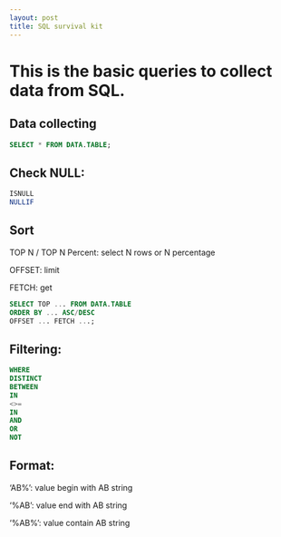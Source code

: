 ```yaml
---
layout: post
title: SQL survival kit
---
```

# This is the basic queries to collect data from SQL.
## Data collecting
```SQL
SELECT * FROM DATA.TABLE;
```
## Check NULL:
```SQL
ISNULL
NULLIF
```
## Sort
TOP N / TOP N Percent: select N rows or N percentage

OFFSET: limit

FETCH: get

```SQL
SELECT TOP ... FROM DATA.TABLE
ORDER BY ... ASC/DESC
OFFSET ... FETCH ...;
```
## Filtering:
```SQL
WHERE
DISTINCT
BETWEEN
IN
<>=
IN
AND
OR
NOT
```

## Format:

‘AB%’: value begin with AB string

‘%AB’: value end with AB string

‘%AB%’: value contain AB string

[^R]: different from R string
